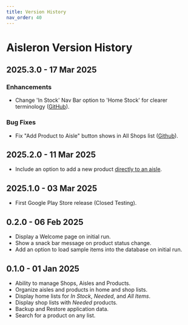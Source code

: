 ```yaml
---
title: Version History
nav_order: 40
---
```


# Aisleron Version History

## 2025.3.0 - 17 Mar 2025

### Enhancements

* Change 'In Stock' Nav Bar option to 'Home Stock' for clearer terminology ([GitHub](https://github.com/aisleron/aisleron/issues/1)).

### Bug Fixes

* Fix "Add Product to Aisle" button shows in All Shops list ([Github](https://github.com/aisleron/aisleron/issues/2)).


## 2025.2.0 - 11 Mar 2025
* Include an option to add a new product [directly to an aisle](/docs/documentation/manage-aisles#add-a-product-to-an-aisle).

## 2025.1.0 - 03 Mar 2025
* First Google Play Store release (Closed Testing).

## 0.2.0 - 06 Feb 2025
* Display a Welcome page on initial run.
* Show a snack bar message on product status change. 
* Add an option to load sample items into the database on initial run.

## 0.1.0 - 01 Jan 2025
* Ability to manage Shops, Aisles and Products.
* Organize aisles and products in home and shop lists.
* Display home lists for *In Stock*, *Needed*, and *All Items*.
* Display shop lists with *Needed* products.
* Backup and Restore application data.
* Search for a product on any list.